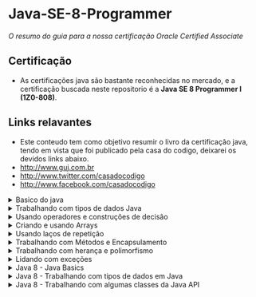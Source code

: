 # Java-SE-8-Programmer

*_O resumo do guia para a nossa certificação Oracle Certified Associate_*

## Certificação
- As certificações java são bastante reconhecidas no mercado, e a certificação buscada neste repositorio é a **Java SE 8 Programmer I (1Z0-808)**.

## Links relavantes
- Este conteudo tem como objetivo resumir o livro da certificação java, tendo em vista que foi publicado pela casa do codigo, deixarei os devidos links abaixo.
-  http://www.guj.com.br
-  http://www.twitter.com/casadocodigo
-  http://www.facebook.com/casadocodigo

<details> 
  <summary>Basico do java</summary>
  
 - Defina o escopo de variáveis 
  - Defina a estrutura de uma classe Java 
  - Crie aplicações Java executáveis com um método `main`, rode um programa Java na linha de comando 
  - Importe outros pacotes Java e deixe-os acessíveis ao seu código 
   
</details>

<details> 
  <summary>Trabalhando com tipos de dados Java</summary>
  
 - Declare e inicialize variáveis 
  - Diferença entre variáveis de referências a objetos e tipos primitivos 
  - Leia ou escreva para campos de objetos 
  - Explique o ciclo de vida de um objeto (criação, "de referência" e garbage collection) 
  - Chame métodos em objetos 
  - Manipule dados usando a classe `StringBuilder` e seus métodos 
  - Crie e manipule Strings 
   
</details>

<details> 
  <summary>Usando operadores e construções de decisão</summary>
  
 - Use operadores Java 
  - Use parênteses para sobrescrever a precedência de operadores 
  - Teste a igualdade entre Strings e outros objetos usando `==` e `equals()` 
  - Utilize o `if` e `if/else` 
  - Utilize o `switch` 
   
</details>

<details> 
  <summary>Criando e usando Arrays</summary>
  
  - Declare, instancie, inicialize e use um array unidimensional 
  - Declare, instancie, inicialize e use um array multidimensional 
  - Declare e use uma `ArrayList` 
   
</details>

<details> 
  <summary>Usando laços de repetição</summary>
  
- Crie e use laços do tipo `while` 
  - Crie e use laços do tipo `for`, incluindo o `enhanced for` 
  - Crie e use laços do tipo `do/while` 
  - Compare os tipos de laços 
  - Use `break` e `continue` 
   
</details>

<details> 
  <summary>Trabalhando com Métodos e Encapsulamento</summary>
  
 - Crie métodos com argumentos e valores de retorno 
  - Aplique a palavra-chave `static` a métodos e campos 
  - Crie métodos sobrecarregados 
  - Diferencie o construtor padrão e construtores definidos pelo usuário 
  - Crie e sobrecarregue construtores 
  - Aplique modificadores de acesso 
  - Aplique princípios de encapsulamento a uma classe 
  - Determine o efeito que ocorre com referências a objetos e a tipos primitivos quando são passados a outros métodos e seus valores mudam 
   
</details>

<details> 
  <summary>Trabalhando com herança e polimorfismo</summary>
  
  - Implemente herança 
  - Desenvolva código que mostra o uso de polimorfismo 
  - Diferencie entre o tipo de uma referência e o tipo de um objeto 
  - Determine quando é necessário fazer casting 
  - Use `super` e `this` para acessar objetos e construtores 
  - Use classes abstratas e interfaces 
  
</details>

<details> 
  <summary>Lidando com exceções</summary>
  
  - Diferencie entre exceções do tipo `checked`, `runtime` e erros 
  - Descreva o que são exceções e para que são utilizadas em Java 
  - Crie um bloco `try-catch` e determine como exceções alteram o fluxo normal de um programa 
  - Invoque um método que joga uma exceção 
  - Reconheça classes de exceções comuns e suas categorias 
  
</details>

<details> 
  <summary>Java 8 - Java Basics</summary>
  
  - Rode um programa Java a partir da linha de comando 
  - Trabalhe com saída no console 
  - Compare e contraste as funcionalidades e componentes da plataforma Java, como: independência de plataforma, orientação a objeto, encapsulamento etc. 
  
</details>

<details> 
  <summary>Java 8 - Trabalhando com tipos de dados em Java</summary>
  
  - Desenvolva código que usa classes wrappers como `Boolean`, `Double` e `Integer` 
  
</details>

<details> 
  <summary>Java 8 - Trabalhando com algumas classes da Java API</summary>
  
  - Crie e manipule dados de calendários usando as classes `java.time.LocalDateTime`, `java.time.LocalDate`, `java.time.LocalTime`, `java.time.format.DateTimeFormatter`, `java.time.Period` 
  - Escreva uma expressão Lambda simples que consuma uma expressão Lambda `Predicate` 
  
</details>
